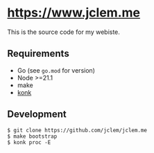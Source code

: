 # https://www.jclem.me

This is the source code for my webiste.

## Requirements

- Go (see `go.mod` for version)
- Node >=21.1
- make
- [konk](https://github.com/jclem/konk)

## Development

```shell
$ git clone https://github.com/jclem/jclem.me
$ make bootstrap
$ konk proc -E
```
